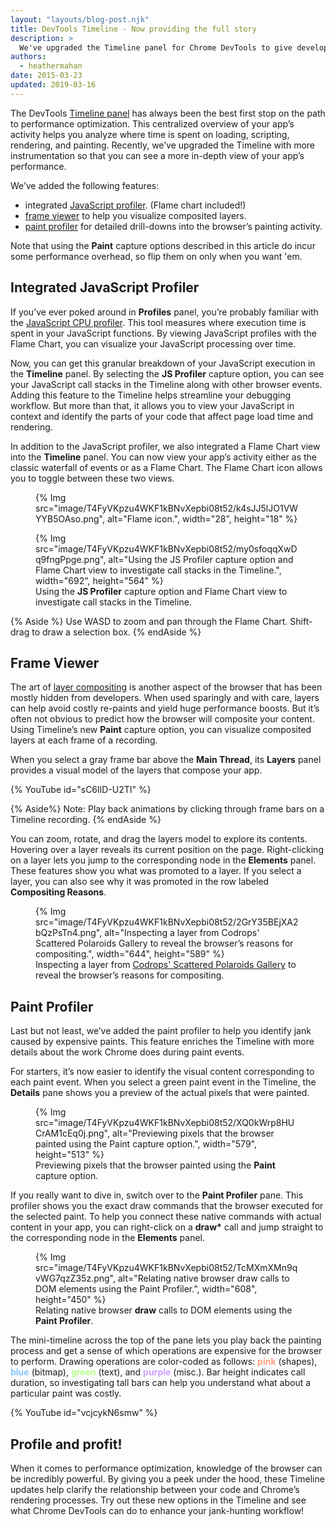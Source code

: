 ```yaml
---
layout: "layouts/blog-post.njk"
title: DevTools Timeline - Now providing the full story
description: >
  We've upgraded the Timeline panel for Chrome DevTools to give developers more insight on their site’s runtime performance.
authors:
  - heathermahan
date: 2015-03-23
updated: 2019-03-16
---
```



The DevTools [Timeline panel](https://developers.google.com/web/tools/chrome-devtools/evaluate-performance/timeline-tool) has always been the best first stop on the path to performance optimization. This centralized overview of your app’s activity helps you analyze where time is spent on loading, scripting, rendering, and painting. Recently, we’ve upgraded the Timeline with more instrumentation so that you can see a more in-depth view of your app’s performance.

We’ve added the following features:

* integrated [JavaScript profiler](#integrated-javascript-profiler). (Flame chart included!)
* [frame viewer](#frame-viewer) to help you visualize composited layers.
* [paint profiler](#paint-profiler) for detailed drill-downs into the browser’s painting activity.

Note that using the __Paint__ capture options described in this article do incur some performance overhead, so flip them on only when you want 'em.

## Integrated JavaScript Profiler

If you’ve ever poked around in __Profiles__ panel, you’re probably familiar with the [JavaScript CPU profiler](https://developers.google.com/web/tools/chrome-devtools/rendering-tools/). This tool measures where execution time is spent in your JavaScript functions. By viewing JavaScript profiles with the Flame Chart, you can visualize your JavaScript processing over time.

Now, you can get this granular breakdown of your JavaScript execution in the __Timeline__ panel. By selecting the __JS Profiler__ capture option, you can see your JavaScript call stacks in the Timeline along with other browser events. Adding this feature to the Timeline helps streamline your debugging workflow. But more than that, it allows you to view your JavaScript in context and identify the parts of your code that affect page load time and rendering.

In addition to the JavaScript profiler, we also integrated a Flame Chart view into the __Timeline__ panel. You can now view your app’s activity either as the classic waterfall of events or as a Flame Chart. The Flame Chart icon allows you to toggle between these two views.

<figure>
{% Img src="image/T4FyVKpzu4WKF1kBNvXepbi08t52/k4sJJ5lJO1VWYYB5OAso.png", alt="Flame icon.", width="28", height="18" %}
</figure>


<figure>
{% Img src="image/T4FyVKpzu4WKF1kBNvXepbi08t52/my0sfoqqXwDq9fngPpge.png", alt="Using the JS Profiler capture option and Flame Chart view to investigate call stacks in the Timeline.", width="692", height="564" %}
<figcaption>Using the <strong>JS Profiler</strong> capture option and Flame Chart view to investigate call stacks in the Timeline.</figcaption>
</figure>

{% Aside %}
Use WASD to zoom and pan through the Flame Chart. Shift-drag to draw a selection box.
{% endAside %}


## Frame Viewer

The art of [layer compositing](https://www.html5rocks.com/tutorials/speed/layers/) is another aspect of the browser that has been mostly hidden from developers. When used sparingly and with care, layers can help avoid costly re-paints and yield huge performance boosts. But it’s often not obvious to predict how the browser will composite your content. Using Timeline’s new __Paint__ capture option, you can visualize composited layers at each frame of a recording.

When you select a gray frame bar above the __Main Thread__, its __Layers__ panel provides a visual model of the layers that compose your app.

{% YouTube id="sC6IlD-U2TI" %}

{% Aside%}
Note: Play back animations by clicking through frame bars on a Timeline recording.
{% endAside %}

You can zoom, rotate, and drag the layers model to explore its contents. Hovering over a layer reveals its current position on the page. Right-clicking on a layer lets you jump to the corresponding node in the __Elements__ panel. These features show you what was promoted to a layer. If you select a layer, you can also see why it was promoted in the row labeled __Compositing Reasons__.


<figure>
{% Img src="image/T4FyVKpzu4WKF1kBNvXepbi08t52/2GrY35BEjXA2bQzPsTn4.png", alt="Inspecting a layer from Codrops' Scattered Polaroids Gallery to reveal the browser’s reasons for compositing.", width="644", height="589" %}
<figcaption>Inspecting a layer from <a href="https://tympanus.net/Development/ScatteredPolaroidsGallery/">Codrops' Scattered Polaroids Gallery</a> to reveal the browser’s reasons for compositing.</figcaption>
</figure>

## Paint Profiler

Last but not least, we’ve added the paint profiler to help you identify jank caused by expensive paints. This feature enriches the Timeline with more details about the work Chrome does during paint events.

For starters, it’s now easier to identify the visual content corresponding to each paint event. When you select a green paint event in the Timeline, the __Details__ pane shows you a preview of the actual pixels that were painted.

<figure>
{% Img src="image/T4FyVKpzu4WKF1kBNvXepbi08t52/XQ0kWrp8HUCrAM1cEq0j.png", alt="Previewing pixels that the browser painted using the Paint capture option.", width="579", height="513" %}
<figcaption>
    Previewing pixels that the browser painted using the <strong>Paint</strong> capture option.
</figcaption>
</figure>

If you really want to dive in, switch over to the __Paint Profiler__ pane. This profiler shows you the exact draw commands that the browser executed for the selected paint. To help you connect these native commands with actual content in your app, you can right-click on a __draw*__ call and jump straight to the corresponding node in the __Elements__ panel.



<figure>
{% Img src="image/T4FyVKpzu4WKF1kBNvXepbi08t52/TcMXmXMn9qvWG7qzZ35z.png", alt="Relating native browser draw calls to DOM elements using the Paint Profiler.", width="608", height="450" %}
<figcaption>
   Relating native browser <strong>draw</strong> calls to DOM elements using the <strong>Paint Profiler</strong>.
</figcaption>
</figure>

The mini-timeline across the top of the pane lets you play back the painting process and get a sense of which operations are expensive for the browser to perform. Drawing operations are color-coded as follows: <strong style="color: #ffa181;">pink</strong> (shapes), <strong style="color: #88c4ff;">blue</strong> (bitmap), <strong style="color: #b4ff89;">green</strong> (text), and <strong style="color: #cea0ff;">purple</strong> (misc.). Bar height indicates call duration, so investigating tall bars can help you understand what about a particular paint was costly.

{% YouTube id="vcjcykN6smw" %}

## Profile and profit!

When it comes to performance optimization, knowledge of the browser can be incredibly powerful. By giving you a peek under the hood, these Timeline updates help clarify the relationship between your code and Chrome’s rendering processes. Try out these new options in the Timeline and see what Chrome DevTools can do to enhance your jank-hunting workflow!


